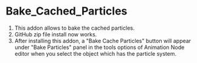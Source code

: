 # Bake_Cached_Particles
1) This addon allows to bake the cached particles.
2) GitHub zip file install now works.
3) After installing this addon, a "Bake Cache Particles" button will appear under "Bake Particles" panel in the tools options of Animation Node editor when you select the object which has the particle system.
